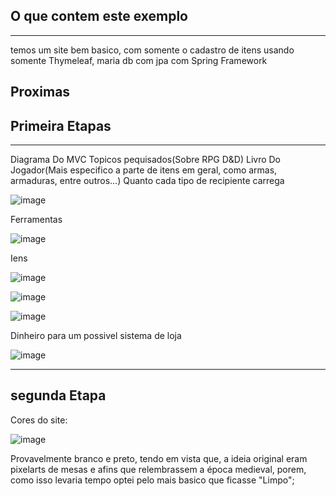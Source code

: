 
## O que contem este exemplo 
_______________________________________________________________________________

temos um site bem basico, com somente o cadastro de itens usando somente Thymeleaf, maria db com jpa com Spring Framework  

## Proximas
## Primeira Etapas 
_______________________________________________________________________________
Diagrama Do MVC
Topicos pequisados(Sobre RPG D&D)
Livro Do Jogador(Mais especifico a parte de itens em geral, como armas, armaduras, entre outros...)
Quanto cada tipo de recipiente carrega 

![image](https://user-images.githubusercontent.com/74030829/136121742-9fcf5e6f-aca9-4f2a-a214-bac810e5123c.png)

Ferramentas

![image](https://user-images.githubusercontent.com/74030829/136121860-5f04fa9d-48e3-448f-985f-903589b98830.png)

Iens

![image](https://user-images.githubusercontent.com/74030829/136121290-76529ef0-591e-46b0-be9c-863799ec9077.png)

![image](https://user-images.githubusercontent.com/74030829/136121356-89b66f52-0507-48f7-aff8-da7e9b2ff696.png)

![image](https://user-images.githubusercontent.com/74030829/136121576-7601203c-ce00-4f8c-8fe8-7f0c0152c376.png)

Dinheiro para um possivel sistema de loja

![image](https://user-images.githubusercontent.com/74030829/136121605-7b22f234-34cf-4c3e-96c6-d9e0e495e7b6.png)

_________________________________________________________________________________________________

## segunda Etapa 

Cores do site:

![image](https://user-images.githubusercontent.com/74030829/137379661-84e34c85-7a45-4ad0-ba73-3878d738570b.png)

Provavelmente branco e preto, tendo em vista que, a ideia original eram pixelarts de mesas e afins que relembrassem a época medieval, porem, como isso levaria tempo optei pelo mais basico que ficasse "Limpo";

